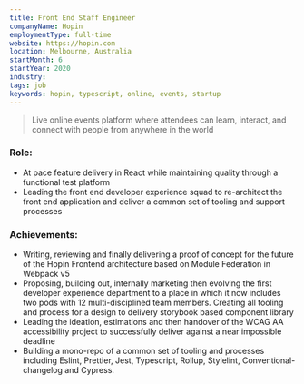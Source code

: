 ```yaml
---
title: Front End Staff Engineer
companyName: Hopin
employmentType: full-time
website: https://hopin.com
location: Melbourne, Australia
startMonth: 6
startYear: 2020
industry:
tags: job
keywords: hopin, typescript, online, events, startup
---
```


> Live online events platform where attendees can learn, interact, and connect with people from anywhere in the world

### Role:

- At pace feature delivery in React while maintaining quality through a functional test platform
- Leading the front end developer experience squad to re-architect the front end application and
  deliver a common set of tooling and support processes

### Achievements:

- Writing, reviewing and finally delivering a proof of concept for the future of the Hopin Frontend architecture based on Module Federation in Webpack v5
- Proposing, building out, internally marketing then evolving the first developer experience department to a place in which it now includes two pods with 12 multi-disciplined team members. Creating all tooling and process for a design to delivery storybook based component library
- Leading the ideation, estimations and then handover of the WCAG AA accessibility project to successfully deliver against a near impossible deadline
- Building a mono-repo of a common set of tooling and processes including Eslint, Prettier, Jest, Typescript, Rollup, Stylelint, Conventional-changelog and Cypress.
